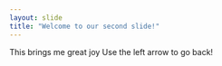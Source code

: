 ```yaml
---
layout: slide
title: "Welcome to our second slide!"
---
```

This brings me great joy
Use the left arrow to go back!

